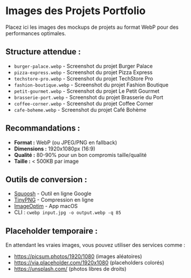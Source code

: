 # Images des Projets Portfolio

Placez ici les images des mockups de projets au format WebP pour des performances optimales.

## Structure attendue :

- `burger-palace.webp` - Screenshot du projet Burger Palace
- `pizza-express.webp` - Screenshot du projet Pizza Express  
- `techstore-pro.webp` - Screenshot du projet TechStore Pro
- `fashion-boutique.webp` - Screenshot du projet Fashion Boutique
- `petit-gourmet.webp` - Screenshot du projet Le Petit Gourmet
- `brasserie-port.webp` - Screenshot du projet Brasserie du Port
- `coffee-corner.webp` - Screenshot du projet Coffee Corner
- `cafe-boheme.webp` - Screenshot du projet Café Bohème

## Recommandations :

- **Format :** WebP (ou JPEG/PNG en fallback)
- **Dimensions :** 1920x1080px (16:9)
- **Qualité :** 80-90% pour un bon compromis taille/qualité
- **Taille :** < 500KB par image

## Outils de conversion :

- [Squoosh](https://squoosh.app/) - Outil en ligne Google
- [TinyPNG](https://tinypng.com/) - Compression en ligne
- [ImageOptim](https://imageoptim.com/) - App macOS
- CLI : `cwebp input.jpg -o output.webp -q 85`

## Placeholder temporaire :

En attendant les vraies images, vous pouvez utiliser des services comme :
- https://picsum.photos/1920/1080 (images aléatoires)
- https://via.placeholder.com/1920x1080 (placeholders colorés)
- https://unsplash.com/ (photos libres de droits) 